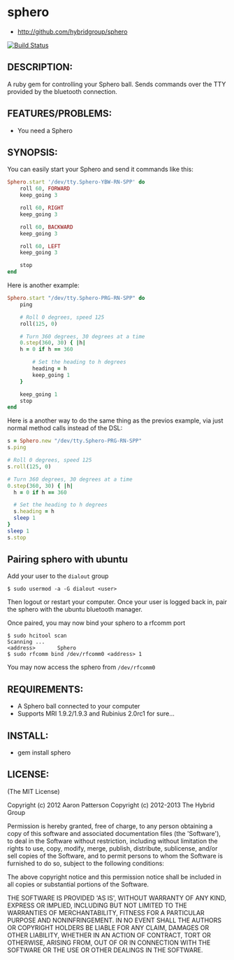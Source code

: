 # sphero

* http://github.com/hybridgroup/sphero

[![Build Status](https://travis-ci.org/hybridgroup/sphero.png?branch=master)](https://travis-ci.org/hybridgroup/sphero)

## DESCRIPTION:

A ruby gem for controlling your Sphero ball.  Sends commands over the TTY
provided by the bluetooth connection.

## FEATURES/PROBLEMS:

* You need a Sphero

## SYNOPSIS:

You can easily start your Sphero and send it commands like this:

```ruby
Sphero.start '/dev/tty.Sphero-YBW-RN-SPP' do
	roll 60, FORWARD
	keep_going 3

	roll 60, RIGHT
	keep_going 3

	roll 60, BACKWARD
	keep_going 3

	roll 60, LEFT
	keep_going 3

	stop
end
```

Here is another example:

```ruby
Sphero.start "/dev/tty.Sphero-PRG-RN-SPP" do
	ping

	# Roll 0 degrees, speed 125
	roll(125, 0)

	# Turn 360 degrees, 30 degrees at a time
	0.step(360, 30) { |h|
  	h = 0 if h == 360

		# Set the heading to h degrees
 		heading = h
 		keep_going 1
	}

	keep_going 1
	stop
end
```

Here is a another way to do the same thing as the previos example, via just normal method calls instead of the DSL:

```ruby
s = Sphero.new "/dev/tty.Sphero-PRG-RN-SPP"
s.ping

# Roll 0 degrees, speed 125
s.roll(125, 0)

# Turn 360 degrees, 30 degrees at a time
0.step(360, 30) { |h|
  h = 0 if h == 360

  # Set the heading to h degrees
  s.heading = h
  sleep 1
}
sleep 1
s.stop
```

## Pairing sphero with ubuntu
Add your user to the `dialout` group
```
$ sudo usermod -a -G dialout <user>
```
Then logout or restart your computer. Once your user is logged back in, pair the sphero with the ubuntu bluetooth manager.

Once paired, you may now bind your sphero to a rfcomm port
```
$ sudo hcitool scan 
Scanning ...
<address>		Sphero
$ sudo rfcomm bind /dev/rfcomm0 <address> 1
```

You may now access the sphero from `/dev/rfcomm0`

## REQUIREMENTS:

* A Sphero ball connected to your computer
* Supports MRI 1.9.2/1.9.3 and Rubinius 2.0rc1 for sure...

## INSTALL:

* gem install sphero

## LICENSE:

(The MIT License)

Copyright (c) 2012 Aaron Patterson
Copyright (c) 2012-2013 The Hybrid Group

Permission is hereby granted, free of charge, to any person obtaining
a copy of this software and associated documentation files (the
'Software'), to deal in the Software without restriction, including
without limitation the rights to use, copy, modify, merge, publish,
distribute, sublicense, and/or sell copies of the Software, and to
permit persons to whom the Software is furnished to do so, subject to
the following conditions:

The above copyright notice and this permission notice shall be
included in all copies or substantial portions of the Software.

THE SOFTWARE IS PROVIDED 'AS IS', WITHOUT WARRANTY OF ANY KIND,
EXPRESS OR IMPLIED, INCLUDING BUT NOT LIMITED TO THE WARRANTIES OF
MERCHANTABILITY, FITNESS FOR A PARTICULAR PURPOSE AND NONINFRINGEMENT.
IN NO EVENT SHALL THE AUTHORS OR COPYRIGHT HOLDERS BE LIABLE FOR ANY
CLAIM, DAMAGES OR OTHER LIABILITY, WHETHER IN AN ACTION OF CONTRACT,
TORT OR OTHERWISE, ARISING FROM, OUT OF OR IN CONNECTION WITH THE
SOFTWARE OR THE USE OR OTHER DEALINGS IN THE SOFTWARE.
